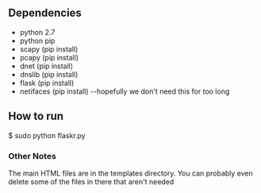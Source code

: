 ## Dependencies

- python 2.7
- python pip
- scapy (pip install)
- pcapy (pip install)
- dnet (pip install)
- dnslib (pip install)
- flask (pip install)
- netifaces (pip install) --hopefully we don't need this for too long


## How to run

$ sudo python flaskr.py


### Other Notes

The main HTML files are in the templates directory.
You can probably even delete some of the files in there that aren't needed
